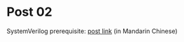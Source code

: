 # Post 02

SystemVerilog prerequisite: [post link](bitvector.dev/systemverilog-get-started-prerequisite/) (in Mandarin Chinese)
